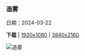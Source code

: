 ### 造雾

日期：2024-03-22

**下载**  |  [1920x1080](https://cn.bing.com/th?id=OHR.AmazonClouds_ZH-CN0578911147_1920x1080.jpg)  |  [3840x2160](https://cn.bing.com/th?id=OHR.AmazonClouds_ZH-CN0578911147_UHD.jpg)

![造雾](https://cn.bing.com/th?id=OHR.AmazonClouds_ZH-CN0578911147_1920x1080.jpg "巴西亚马逊上空巨大的砧状云 (© NASA)")

